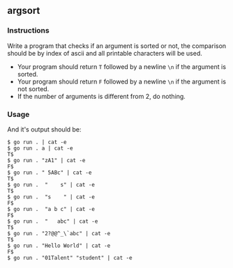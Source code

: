 ## argsort

### Instructions

Write a program that checks if an argument is sorted or not, the comparison should be by index of ascii and all printable characters will be used.

- Your program should return `T` followed by a newline `\n` if the argument is sorted.
- Your program should return `F` followed by a newline `\n` if the argument is not sorted.
- If the number of arguments is different from 2, do nothing.

### Usage

And it's output should be:

```console
$ go run . | cat -e
$ go run . a | cat -e
T$
$ go run . "zA1" | cat -e
F$
$ go run . " 5ABc" | cat -e
T$
$ go run .  "    s" | cat -e
T$
$ go run .  "s    " | cat -e
F$
$ go run .  "a b c" | cat -e
F$
$ go run .  "   abc" | cat -e
T$
$ go run . "2?@@^_\`abc" | cat -e
T$
$ go run . "Hello World" | cat -e
F$
$ go run . "01Talent" "student" | cat -e
```
